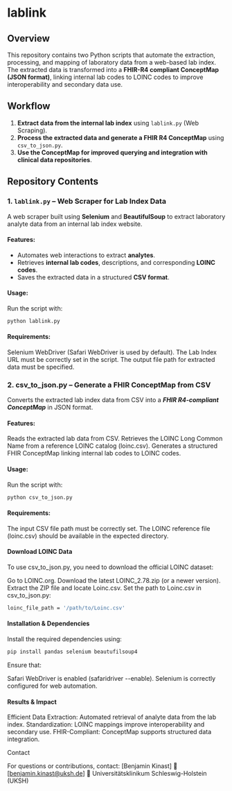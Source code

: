 # lablink

## Overview

This repository contains two Python scripts that automate the extraction, processing, and mapping of laboratory data from a web-based lab index. The extracted data is transformed into a **FHIR-R4 compliant ConceptMap (JSON format)**, linking internal lab codes to LOINC codes to improve interoperability and secondary data use.

## Workflow

1. **Extract data from the internal lab index** using `lablink.py` (Web Scraping).
2. **Process the extracted data and generate a FHIR R4 ConceptMap** using `csv_to_json.py`.
3. **Use the ConceptMap for improved querying and integration with clinical data repositories**.

## Repository Contents

### 1. `lablink.py` – Web Scraper for Lab Index Data
A web scraper built using **Selenium** and **BeautifulSoup** to extract laboratory analyte data from an internal lab index website.

#### Features:
- Automates web interactions to extract **analytes**.
- Retrieves **internal lab codes**, descriptions, and corresponding **LOINC codes**.
- Saves the extracted data in a structured **CSV format**.

#### Usage:
Run the script with:
```bash
python lablink.py
```
#### Requirements:

Selenium WebDriver (Safari WebDriver is used by default).
The Lab Index URL must be correctly set in the script.
The output file path for extracted data must be specified.

### 2. csv_to_json.py – Generate a FHIR ConceptMap from CSV
Converts the extracted lab index data from CSV into a ***FHIR R4-compliant ConceptMap*** in JSON format.

#### Features:

Reads the extracted lab data from CSV.
Retrieves the LOINC Long Common Name from a reference LOINC catalog (loinc.csv).
Generates a structured FHIR ConceptMap linking internal lab codes to LOINC codes.

#### Usage:

Run the script with:
```bash
python csv_to_json.py
```
#### Requirements:

The input CSV file path must be correctly set.
The LOINC reference file (loinc.csv) should be available in the expected directory.

#### Download LOINC Data
To use csv_to_json.py, you need to download the official LOINC dataset:

Go to LOINC.org.
Download the latest LOINC_2.78.zip (or a newer version).
Extract the ZIP file and locate Loinc.csv.
Set the path to Loinc.csv in csv_to_json.py:
```bash
loinc_file_path = '/path/to/Loinc.csv'
```
#### Installation & Dependencies

Install the required dependencies using:

```bash
pip install pandas selenium beautufilsoup4
```
Ensure that:

Safari WebDriver is enabled (safaridriver --enable).
Selenium is correctly configured for web automation.

#### Results & Impact

Efficient Data Extraction: Automated retrieval of analyte data from the lab index.
Standardization: LOINC mappings improve interoperability and secondary use.
FHIR-Compliant: ConceptMap supports structured data integration.

Contact

For questions or contributions, contact:
[Benjamin Kinast]
📧 [benjamin.kinast@uksh.de]
🏥 Universitätsklinikum Schleswig-Holstein (UKSH)
